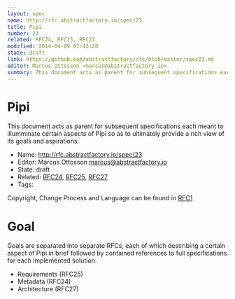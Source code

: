 ```yaml
---
layout: spec
name: http://rfc.abstractfactory.io/spec/23
title: Pipi
number: 23
related: RFC24, RFC25, RFC27
modified: 2014-04-09 07:43:28
state: draft
link: https://github.com/abstractfactory/rfc/blob/master/spec23.md
editor: Marcus Ottosson <marcus@abstractfactory.io>
summary: This document acts as parent for subsequent specifications each meant to illumminate certain aspects of Pipi so as to ultimately provide a rich view of its goals and aspirations.
---
```


# Pipi

This document acts as parent for subsequent specifications each meant to illumminate certain aspects of Pipi so as to ultimately provide a rich view of its goals and aspirations.

* Name: http://rfc.abstractfactory.io/spec/23
* Editor: Marcus Ottosson <marcus@abstractfactory.io>
* State: draft
* Related: [RFC24](http://rfc.abstractfactory.io/spec/24), [RFC25](http://rfc.abstractfactory.io/spec/25), [RFC27](http://rfc.abstractfactory.io/spec/27)
* Tags:

Copyright, Change Process and Language can be found in [RFC1](http://rfc.abstractfactory.io/spec/1)

# Goal

Goals are separated into separate RFCs, each of which describing a certain aspect of Pipi in brief followed by contained references to full specifications for each implemented solution.

* Requirements (RFC25)
* Metadata (RFC24)
* Architecture (RFC27)